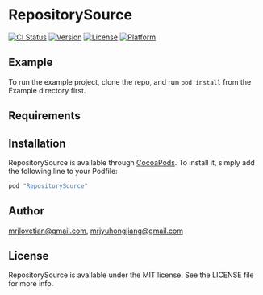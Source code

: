 # RepositorySource

[![CI Status](http://img.shields.io/travis/mrjlovetian@gmail.com/RepositorySource.svg?style=flat)](https://travis-ci.org/mrjlovetian@gmail.com/RepositorySource)
[![Version](https://img.shields.io/cocoapods/v/RepositorySource.svg?style=flat)](http://cocoapods.org/pods/RepositorySource)
[![License](https://img.shields.io/cocoapods/l/RepositorySource.svg?style=flat)](http://cocoapods.org/pods/RepositorySource)
[![Platform](https://img.shields.io/cocoapods/p/RepositorySource.svg?style=flat)](http://cocoapods.org/pods/RepositorySource)

## Example

To run the example project, clone the repo, and run `pod install` from the Example directory first.

## Requirements

## Installation

RepositorySource is available through [CocoaPods](http://cocoapods.org). To install
it, simply add the following line to your Podfile:

```ruby
pod "RepositorySource"
```

## Author

mrjlovetian@gmail.com, mrjyuhongjiang@gmail.com

## License

RepositorySource is available under the MIT license. See the LICENSE file for more info.
